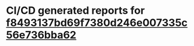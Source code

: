 # CI/CD generated reports for [f8493137bd69f7380d246e007335c56e736bba62](https://github.com/hydephp/develop/commit/f8493137bd69f7380d246e007335c56e736bba62)
